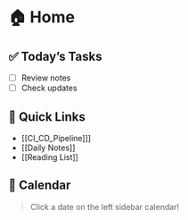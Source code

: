 # 🏠 Home

## ✅ Today’s Tasks
- [ ] Review notes
- [ ] Check updates

## 📁 Quick Links
- [[CI_CD_Pipeline]]]
- [[Daily Notes]]
- [[Reading List]]

## 📅 Calendar
> Click a date on the left sidebar calendar!
